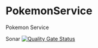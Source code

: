 # PokemonService
Pokemon Service

Sonar
[![Quality Gate Status](https://sonarcloud.io/api/project_badges/measure?project=agustincperalta_PokemonService&metric=alert_status)](https://sonarcloud.io/summary/new_code?id=agustincperalta_PokemonService)
